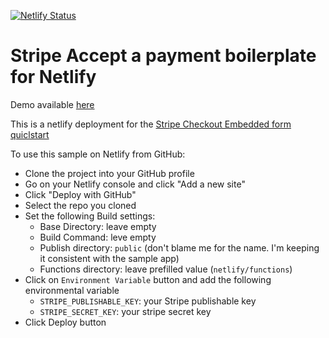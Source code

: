 [![Netlify Status](https://api.netlify.com/api/v1/badges/6bf46c6e-fe1f-4cd6-b8a3-5636768e0c26/deploy-status)](https://app.netlify.com/sites/stripe-checkout-embedded-quickstart/deploys)

# Stripe Accept a payment boilerplate for Netlify 

Demo available [here](https://stripe-checkout-embedded-quickstart.netlify.app/checkout.html)

This is a netlify deployment for the [Stripe Checkout Embedded form quiclstart](https://stripe.com/docs/checkout/embedded/quickstart)

To use this sample on Netlify from GitHub: 
* Clone the project into your GitHub profile
* Go on your Netlify console and click "Add a new site"
* Click "Deploy with GitHub"
* Select the repo you cloned
* Set the following Build settings:
  * Base Directory: leave empty
  * Build Command: leve empty
  * Publish directory: `public` (don't blame me for the name. I'm keeping it consistent with the sample app)
  * Functions directory: leave prefilled value (`netlify/functions`)
* Click on `Environment Variable` button and add the following environmental variable
  * `STRIPE_PUBLISHABLE_KEY`: your Stripe publishable key
  * `STRIPE_SECRET_KEY`: your stripe secret key
* Click Deploy button



